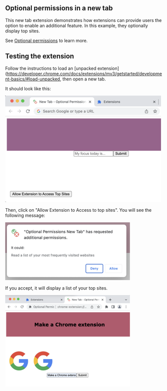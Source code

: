 ## Optional permissions in a new tab

This new tab extension demonstrates how extensions can provide users the option to enable an additional feature. In this example, they optionally display top sites.

See [Optional permissions](https://developer.chrome.com/docs/extensions/reference/permissions/) to learn more.

## Testing the extension

Follow the instructions to load an [unpacked extension](https://developer.chrome.com/docs/extensions/mv3/getstarted/development-basics/#load-unpacked, then open a new tab.

It should look like this:

<img src="../../.repo/images/optional-permissions-new-tab.png" alt="New tab with the focus of the day and optional feature button" width="500"/>

Then, click on "Allow Extension to Access to top sites". You will see the following message:

<img src="../../.repo/images/optional-permissions-dialog.png" alt="Allow permissions dialog" width="400"/>

If you accept, it will display a list of your top sites.

<img src="../../.repo/images/optional-permissions-top-sites.png" alt="New tab displaying top sites" width="400"/>
